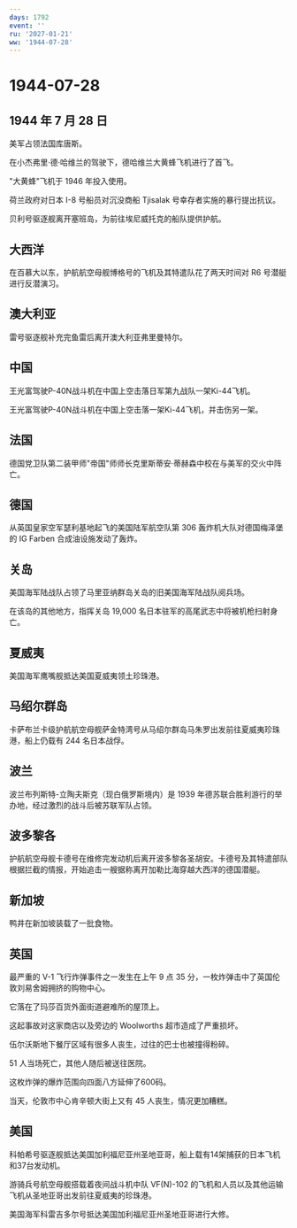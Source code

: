 ```yaml
---
days: 1792
event: ''
ru: '2027-01-21'
ww: '1944-07-28'
---
```


# 1944-07-28

## 1944 年 7 月 28 日

美军占领法国库唐斯。

在小杰弗里·德·哈维兰的驾驶下，德哈维兰大黄蜂飞机进行了首飞。

"大黄蜂"飞机于 1946 年投入使用。

荷兰政府对日本 I-8 号船员对沉没商船 Tjisalak
号幸存者实施的暴行提出抗议。

贝利号驱逐舰离开塞班岛，为前往埃尼威托克的船队提供护航。

## 大西洋

在百慕大以东，护航航空母舰博格号的飞机及其特遣队花了两天时间对 R6
号潜艇进行反潜演习。

## 澳大利亚

雷号驱逐舰补充完鱼雷后离开澳大利亚弗里曼特尔。

## 中国

王光富驾驶P-40N战斗机在中国上空击落日军第九战队一架Ki-44飞机。

王光富驾驶P-40N战斗机在中国上空击落一架Ki-44飞机，并击伤另一架。

## 法国

德国党卫队第二装甲师"帝国"师师长克里斯蒂安·蒂赫森中校在与美军的交火中阵亡。

## 德国

从英国皇家空军瑟利基地起飞的美国陆军航空队第 306
轰炸机大队对德国梅泽堡的 IG Farben 合成油设施发动了轰炸。

## 关岛

美国海军陆战队占领了马里亚纳群岛关岛的旧美国海军陆战队阅兵场。

在该岛的其他地方，指挥关岛 19,000
名日本驻军的高尾武志中将被机枪扫射身亡。

## 夏威夷

美国海军鹰嘴舰抵达美国夏威夷领土珍珠港。

## 马绍尔群岛

卡萨布兰卡级护航航空母舰萨金特湾号从马绍尔群岛马朱罗出发前往夏威夷珍珠港，船上仍载有
244 名日本战俘。

## 波兰

波兰布列斯特-立陶夫斯克（现白俄罗斯境内）是 1939
年德苏联合胜利游行的举办地，经过激烈的战斗后被苏联军队占领。

## 波多黎各

护航航空母舰卡德号在维修完发动机后离开波多黎各圣胡安。卡德号及其特遣部队根据拦截的情报，开始追击一艘据称离开加勒比海穿越大西洋的德国潜艇。

## 新加坡

鸭井在新加坡装载了一批食物。

## 英国

最严重的 V-1 飞行炸弹事件之一发生在上午 9 点 35
分，一枚炸弹击中了英国伦敦刘易舍姆拥挤的购物中心。

它落在了玛莎百货外面街道避难所的屋顶上。

这起事故对这家商店以及旁边的 Woolworths 超市造成了严重损坏。

伍尔沃斯地下餐厅区域有很多人丧生，过往的巴士也被撞得粉碎。

51 人当场死亡，其他人随后被送往医院。

这枚炸弹的爆炸范围向四面八方延伸了600码。

当天，伦敦市中心肯辛顿大街上又有 45 人丧生，情况更加糟糕。

## 美国

科帕希号驱逐舰抵达美国加利福尼亚州圣地亚哥，船上载有14架捕获的日本飞机和37台发动机。

游骑兵号航空母舰搭载着夜间战斗机中队 VF(N)-102
的飞机和人员以及其他运输飞机从圣地亚哥出发前往夏威夷的珍珠港。

美国海军科雷吉多尔号抵达美国加利福尼亚州圣地亚哥进行大修。